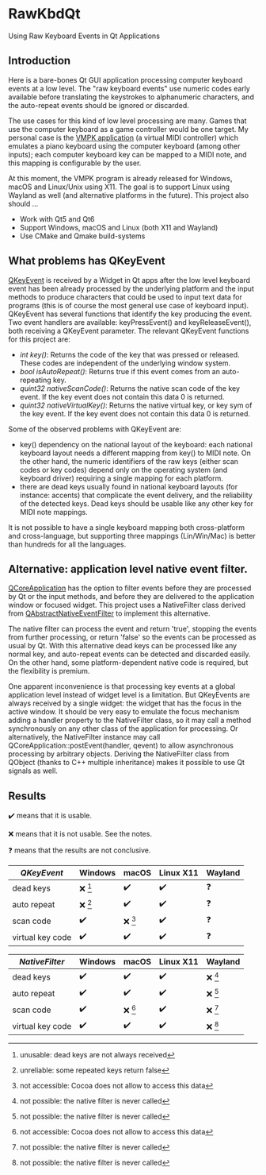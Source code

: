 # RawKbdQt
Using Raw Keyboard Events in Qt Applications

## Introduction
Here is a bare-bones Qt GUI application processing computer keyboard events at a low level. The "raw keyboard events" use numeric codes early available before translating the keystrokes to alphanumeric characters, and the auto-repeat events should be ignored or discarded.

The use cases for this kind of low level processing are many. Games that use the computer keyboard as a game controller would be one target. My personal case is the [VMPK application](https://github.com/pedrolcl/VMPK) (a virtual MIDI controller) which emulates a piano keyboard using the computer keyboard (among other inputs); each computer keyboard key can be mapped to a MIDI note, and this mapping is configurable by the user.

At this moment, the VMPK program is already released for Windows, macOS and Linux/Unix using X11. The goal is to support Linux using Wayland as well (and alternative platforms in the future). This project also should ...

* Work with Qt5 and Qt6
* Support Windows, macOS and Linux (both X11 and Wayland)
* Use CMake and Qmake build-systems

## What problems has QKeyEvent
[QKeyEvent](https://doc.qt.io/qt-6/qkeyevent.html) is received by a Widget in Qt apps after the low level keyboard event has been already processed by the underlying platform and the input methods to produce characters that could be used to input text data for programs (this is of course the most general use case of keyboard input). QKeyEvent has several functions that identify the key producing the event. Two event handlers are available: keyPressEvent() and keyReleaseEvent(), both receiving a QKeyEvent parameter. The relevant QKeyEvent functions for this project are:

* *int key()*: Returns the code of the key that was pressed or released. These codes are independent of the underlying window system.
* *bool isAutoRepeat()*: Returns true if this event comes from an auto-repeating key.
* *quint32 nativeScanCode()*: Returns the native scan code of the key event. If the key event does not contain this data 0 is returned.
* *quint32 nativeVirtualKey()*: Returns the native virtual key, or key sym of the key event. If the key event does not contain this data 0 is returned.

Some of the observed problems with QKeyEvent are:

* key() dependency on the national layout of the keyboard: each national keyboard layout needs a different mapping from key() to MIDI note. On the other hand, the numeric identifiers of the raw keys (either scan codes or key codes) depend only on the operating system (and keyboard driver) requiring a single mapping for each platform.
* there are dead keys usually found in national keyboard layouts (for instance: accents) that complicate the event delivery, and the reliability of the detected keys. Dead keys should be usable like any other key for MIDI note mappings.

It is not possible to have a single keyboard mapping both cross-platform and cross-language, but supporting three mappings (Lin/Win/Mac) is better than hundreds for all the languages.

## Alternative: application level native event filter.
[QCoreApplication](https://doc.qt.io/qt-6/qcoreapplication.html) has the option to filter events before they are processed by Qt or the input methods, and before they are delivered to the application window or focused widget. This project uses a NativeFilter class derived from [QAbstractNativeEventFilter](https://doc.qt.io/qt-6/qabstractnativeeventfilter.html) to implement this alternative.

The native filter can process the event and return 'true', stopping the events from further processing, or return 'false' so the events can be processed as usual by Qt. With this alternative dead keys can be processed like any normal key, and auto-repeat events can be detected and discarded easily. On the other hand, some platform-dependent native code is required, but the flexibility is premium.

One apparent inconvenience is that processing key events at a global application level instead of widget level is a limitation. But QKeyEvents are always received by a single widget: the widget that has the focus in the active window. It should be very easy to emulate the focus mechanism adding a handler property to the NativeFilter class, so it may call a method synchronously on any other class of the application for processing. Or alternatively, the NativeFilter instance may call QCoreApplication::postEvent(handler, qevent) to allow asynchronous processing by arbitrary objects. Deriving the NativeFilter class from QObject (thanks to C++ multiple inheritance) makes it possible to use Qt signals as well.

## Results
:heavy_check_mark: means that it is usable.

:x: means that it is not usable. See the notes.

:question: means that the results are not conclusive.

| *QKeyEvent*      | Windows            | macOS              | Linux X11          | Wayland            | 
| ---------------- | ------------------ | ------------------ | ------------------ | ------------------ | 
| dead keys        | :x: [^1]           | :heavy_check_mark: | :heavy_check_mark: | :question:         | 
| auto repeat      | :x: [^2]           | :heavy_check_mark: | :heavy_check_mark: | :question:         | 
| scan code        | :heavy_check_mark: | :x: [^3]           | :heavy_check_mark: | :question:         | 
| virtual key code | :heavy_check_mark: | :heavy_check_mark: | :heavy_check_mark: | :question:         | 

| *NativeFilter*   | Windows            | macOS              | Linux X11          | Wayland            |
| ---------------- | ------------------ | ------------------ | ------------------ | ------------------ | 
| dead keys        | :heavy_check_mark: | :heavy_check_mark: | :heavy_check_mark: | :x: [^4]           |
| auto repeat      | :heavy_check_mark: | :heavy_check_mark: | :heavy_check_mark: | :x: [^4]           |
| scan code        | :heavy_check_mark: | :x: [^3]           | :heavy_check_mark: | :x: [^4]           |
| virtual key code | :heavy_check_mark: | :heavy_check_mark: | :heavy_check_mark: | :x: [^4]           |

[^1]: unusable: dead keys are not always received
[^2]: unreliable: some repeated keys return false
[^3]: not accessible: Cocoa does not allow to access this data
[^4]: not possible: the native filter is never called
